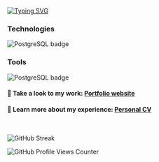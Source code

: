 <p align="left">
<a href="https://git.io/typing-svg"><img src="https://readme-typing-svg.demolab.com?font=Montserrat&size=38&letterSpacing=-1.5px&pause=3000&color=ECB23D&vCenter=true&width=550&height=40&lines=Senior+Frontend+Engineer;%2B6+Years+Coding;Always+learning+new+things" alt="Typing SVG" /></a>
</p>

<h3 align="left">
  Technologies
</h3>

<p align="left">  
  <img src="https://skillicons.dev/icons?i=html,css,sass,styledcomponents,bootstrap,tailwind,js,ts,astro,react,redux,nextjs,mysql,postgres&perline=7&theme=dark" alt="PostgreSQL badge" >
</p>


<h3 align="left">
    Tools
</h3>
<p align="left">
  <img src="https://skillicons.dev/icons?i=vscode,github,git,netlify,vercel,vite,figma,postman&perline=8&theme=dark" alt="PostgreSQL badge" >
</p>

<h4>
  💼 Take a look to my work: <a target="_blank" rel="noopener noreferrer" href="https://darkmoon.vercel.app/">Portfolio website</a>
</h4>
<h4>
 📄 Learn more about my experience: <a target="_blank" rel="noopener noreferrer" href="https://drive.google.com/file/d/1Jvag82I2AkeTRRgkP0rat46j--9epjtm/view?usp=sharing">Personal CV </a>
  
</h4>

<br>

<p align="left">
  <img src="https://streak-stats.demolab.com?user=Git-Darkmoon&theme=sunset-gradient&hide_border=true&background=45%985ad6%f7cc68" alt="GitHub Streak" />
</p>

  <img src="https://komarev.com/ghpvc/?username=Git-Darkmoon&color=b26afb" alt="GitHub Profile Views Counter" />
